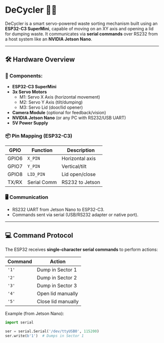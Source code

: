 # DeCycler 🚮🤖

DeCycler is a smart servo-powered waste sorting mechanism built using an **ESP32-C3 SuperMini**, capable of moving on an XY axis and opening a lid for dumping waste. It communicates via **serial commands** over RS232 from a host system like an **NVIDIA Jetson Nano**.

---

## 🛠 Hardware Overview

### 🎯 Components:
- **ESP32-C3 SuperMini**
- **3x Servo Motors**
  - M1: Servo X Axis (horizontal movement)
  - M2: Servo Y Axis (tilt/dumping)
  - M3: Servo Lid (door/lid opener)
- **Camera Module** (optional for feedback/vision)
- **NVIDIA Jetson Nano** (or any PC with RS232/USB UART)
- **5V Power Supply**

### 📦 Pin Mapping (ESP32-C3)

| GPIO | Function           | Description       |
|------|--------------------|-------------------|
| GPIO6 | `X_PIN`           | Horizontal axis   |
| GPIO7 | `Y_PIN`           | Vertical/tilt     |
| GPIO8 | `LID_PIN`         | Lid open/close    |
| TX/RX| Serial Comm        | RS232 to Jetson   |

### 🖥️ Communication
- RS232 UART from Jetson Nano to ESP32-C3.
- Commands sent via serial (USB/RS232 adapter or native port).

---

## 💻 Command Protocol

The ESP32 receives **single-character serial commands** to perform actions:

| Command | Action                  |
|---------|-------------------------|
| `'1'`   | Dump in Sector 1        |
| `'2'`   | Dump in Sector 2        |
| `'3'`   | Dump in Sector 3        |
| `'4'`   | Open lid manually       |
| `'5'`   | Close lid manually      |

Example (from Jetson Nano):
```python
import serial

ser = serial.Serial('/dev/ttyUSB0', 115200)
ser.write(b'1')  # Dumps in Sector 1
